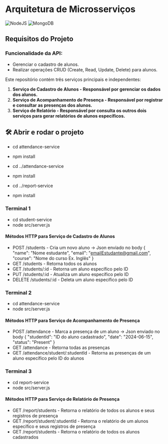 # Arquitetura de Microsserviços

![NodeJS](https://img.shields.io/badge/node.js-6DA55F?style=for-the-badge&logo=node.js&logoColor=white)
![MongoDB](https://img.shields.io/badge/mongodb-6DA55F?style=for-the-badge&logo=mongodb&logoColor=white)


## Requisitos do Projeto

### Funcionalidade da API:

- Gerenciar o cadastro de alunos.
- Realizar operações CRUD (Create, Read, Update, Delete) para alunos.


Este repositório contém três serviços principais e independentes:

1. **Serviço de Cadastro de Alunos - Responsável por gerenciar os dados dos alunos.**
2. **Serviço de Acompanhamento de Presença - Responsável por registrar e consultar as presenças dos alunos.**
3. **Serviço de Relatório - Responsável por consulta os outros dois serviços para gerar relatórios de alunos específicos.**


## 🛠️ Abrir e rodar o projeto

- cd attendance-service
- npm install

- cd ../attendance-service
- npm install

- cd ../report-service
- npm install

### Terminal 1
- cd student-service
- node src/server.js

#### Métodos HTTP para Serviço de Cadastro de Alunos
- POST /students - Cria um novo aluno -> Json enviado no body  { "name": "Nome estudante", "email": "emailEstudante@gmail.com", "course": "Nome do curso Ex. Inglês" }
- GET /students - Retorna todos os alunos
- GET /students/:id - Retorna um aluno específico pelo ID
- PUT /students/:id - Atualiza um aluno específico pelo ID
- DELETE /students/:id - Deleta um aluno específico pelo ID

### Terminal 2
- cd attendance-service
- node src/server.js

#### Métodos HTTP para Serviço de Acompanhamento de Presença
- POST /attendance - Marca a presença de um aluno -> Json enviado no body  { "studentId": "ID do aluno cadastrado", "date": "2024-06-15", "status": "Present" }
- GET /attendance - Retorna todas as presenças
- GET /attendance/student/:studentId - Retorna as presenças de um aluno específico pelo ID do alunos

### Terminal 3
- cd report-service
- node src/server.js

#### Métodos HTTP para Serviço de Relatório de Presença
- GET /report/students - Retorna o relatório de todos os alunos e seus registros de presença
- GET /report/student/:studentId - Retorna o relatório de um alunos específico e seus registros de presença
- GET /report/students - Retorna o relatório de todos os alunos cadastrados

